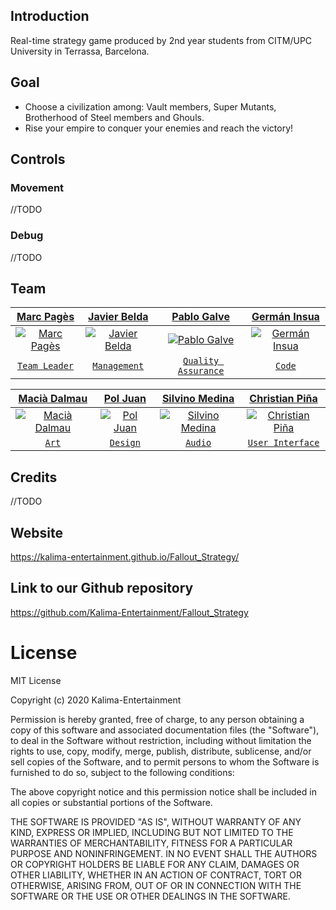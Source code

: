 ## Introduction
Real-time strategy game produced by 2nd year students from CITM/UPC University in Terrassa, Barcelona.

## Goal
* Choose a civilization among: Vault members, Super Mutants, Brotherhood of Steel members and Ghouls.
* Rise your empire to conquer your enemies and reach the victory!

## Controls
### Movement
//TODO

### Debug
//TODO

## Team

| <a href="https://github.com/marcpages2020" target="_blank">**Marc Pagès**</a> | <a href="https://github.com/JBGelsenorJ" target="_blank">**Javier Belda**</a> | <a href="https://github.com/pablogalve" target="_blank">**Pablo Galve**</a> | <a href="https://github.com/Germanins6" target="_blank">**Germán Insua**</a> |
| :---: |:---:| :---:| :---:|
| [![Marc Pagès](https://avatars1.githubusercontent.com/u/47534017?s=400&v=4)](https://github.com/marcpages2020)    | [![Javier Belda](https://avatars2.githubusercontent.com/u/33731319?s=400&v=4)](https://github.com/JBGelsenorJ) | [![Pablo Galve](https://avatars3.githubusercontent.com/u/30580652?s=400&v=447534017?s=400&v=4)](https://github.com/pablogalve)  | [![Germán Insua](https://avatars3.githubusercontent.com/u/47743816?s=400&v=4)](https://github.com/Germanins6)  |
| <a href="https://github.com/marcpages2020" target="_blank">`Team Leader`</a> | <a href="https://github.com/JBGelsenorJ" target="_blank">`Management`</a> | <a href="https://github.com/pablogalve" target="_blank">`Quality Assurance`</a> | <a href="https://github.com/Germanins6" target="_blank">`Code`</a> |


| <a href="https://github.com/maciadalmau" target="_blank">**Macià Dalmau**</a> | <a href="https://github.com/sauko22" target="_blank">**Pol Juan**</a> | <a href="https://github.com/silvino00" target="_blank">**Silvino Medina**</a> | <a href="https://github.com/christianpi4" target="_blank">**Christian Piña**</a> |
| :---: |:---:| :---:| :---:|
| [![Macià Dalmau](https://avatars2.githubusercontent.com/u/47743853?s=400&v=4)](https://github.com/maciadalmau)    | [![Pol Juan](https://avatars3.githubusercontent.com/u/47743898?s=400&v=4)](https://github.com/sauko22) | [![Silvino Medina](https://avatars1.githubusercontent.com/u/47743896?s=400&v=4)](https://github.com/silvino00)  | [![Christian Piña](https://avatars1.githubusercontent.com/u/47557433?s=400&v=4)](https://github.com/christianpi4)  |
| <a href="https://github.com/maciadalmau" target="_blank">`Art`</a> | <a href="https://github.com/sauko22" target="_blank">`Design`</a> | <a href="https://github.com/silvino00" target="_blank">`Audio`</a> | <a href="https://github.com/christianpi4" target="_blank">`User Interface`</a> |

## Credits
//TODO

## Website
https://kalima-entertainment.github.io/Fallout_Strategy/

## Link to our Github repository
https://github.com/Kalima-Entertainment/Fallout_Strategy

# License
MIT License

Copyright (c) 2020 Kalima-Entertainment

Permission is hereby granted, free of charge, to any person obtaining a copy
of this software and associated documentation files (the "Software"), to deal
in the Software without restriction, including without limitation the rights
to use, copy, modify, merge, publish, distribute, sublicense, and/or sell
copies of the Software, and to permit persons to whom the Software is
furnished to do so, subject to the following conditions:

The above copyright notice and this permission notice shall be included in all
copies or substantial portions of the Software.

THE SOFTWARE IS PROVIDED "AS IS", WITHOUT WARRANTY OF ANY KIND, EXPRESS OR
IMPLIED, INCLUDING BUT NOT LIMITED TO THE WARRANTIES OF MERCHANTABILITY,
FITNESS FOR A PARTICULAR PURPOSE AND NONINFRINGEMENT. IN NO EVENT SHALL THE
AUTHORS OR COPYRIGHT HOLDERS BE LIABLE FOR ANY CLAIM, DAMAGES OR OTHER
LIABILITY, WHETHER IN AN ACTION OF CONTRACT, TORT OR OTHERWISE, ARISING FROM,
OUT OF OR IN CONNECTION WITH THE SOFTWARE OR THE USE OR OTHER DEALINGS IN THE
SOFTWARE.
